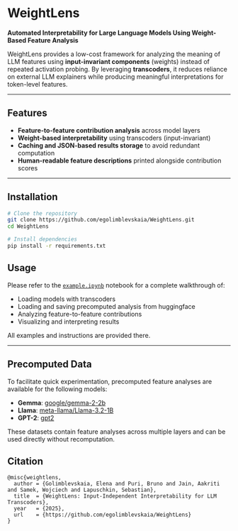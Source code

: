 # WeightLens

**Automated Interpretability for Large Language Models Using Weight-Based Feature Analysis**

WeightLens provides a low-cost framework for analyzing the meaning of LLM features using **input-invariant components** (weights) instead of repeated activation probing. By leveraging **transcoders**, it reduces reliance on external LLM explainers while producing meaningful interpretations for token-level features.

---

## Features

- **Feature-to-feature contribution analysis** across model layers
- **Weight-based interpretability** using transcoders (input-invariant)
- **Caching and JSON-based results storage** to avoid redundant computation
- **Human-readable feature descriptions** printed alongside contribution scores

---

## Installation

```bash
# Clone the repository
git clone https://github.com/egolimblevskaia/WeightLens.git
cd WeightLens

# Install dependencies
pip install -r requirements.txt
```

## Usage

Please refer to the [`example.ipynb`](example.ipynb) notebook for a complete walkthrough of:

- Loading models with transcoders
- Loading and saving precomputed analysis from huggingface
- Analyzing feature-to-feature contributions
- Visualizing and interpreting results

All examples and instructions are provided there.

---

## Precomputed Data

To facilitate quick experimentation, precomputed feature analyses are available for the following models:

- **Gemma**: [google/gemma-2-2b](https://huggingface.co/datasets/egolimblevskaia/weightlens-gemma-2-2b-transcoder-descriptions)
- **Llama**: [meta-llama/Llama-3.2-1B](https://huggingface.co/datasets/egolimblevskaia/weightlens-Llama-3.2-1B-transcoder-descriptions)
- **GPT-2**: [gpt2](https://huggingface.co/datasets/egolimblevskaia/weightlens-gpt2-transcoder-descriptions)

These datasets contain feature analyses across multiple layers and can be used directly without recomputation.

## Citation

```
@misc{weightlens,
  author = {Golimblevskaia, Elena and Puri, Bruno and Jain, Aakriti and Samek, Wojciech and Lapuschkin, Sebastian},
  title  = {WeightLens: Input-Independent Interpretability for LLM Transcoders},
  year   = {2025},
  url    = {https://github.com/egolimblevskaia/WeightLens}
}
```

